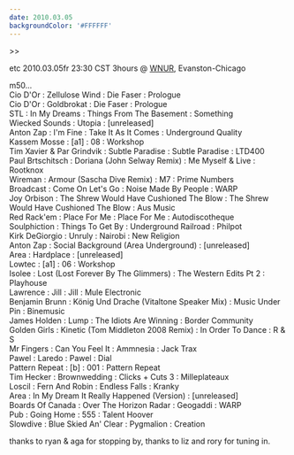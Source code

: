 ```yaml
---
date: 2010.03.05
backgroundColor: '#FFFFFF'
---
```


\>>

etc 2010.03.05fr 23:30 CST 3hours @ [WNUR](http://www.wnur.org/), Evanston-Chicago  

m50...  
Cio D'Or : Zellulose Wind : Die Faser : Prologue  
Cio D'Or : Goldbrokat : Die Faser : Prologue  
STL : In My Dreams : Things From The Basement : Something  
Wiecked Sounds : Utopia : \[unreleased\]  
Anton Zap : I'm Fine : Take It As It Comes : Underground Quality  
Kassem Mosse : \[a1\] : 08 : Workshop  
Tim Xavier & Par Grindvik : Subtle Paradise : Subtle Paradise : LTD400  
Paul Brtschitsch : Doriana (John Selway Remix) : Me Myself & Live : Rootknox  
Wireman : Armour (Sascha Dive Remix) : M7 : Prime Numbers  
Broadcast : Come On Let's Go : Noise Made By People : WARP  
Joy Orbison : The Shrew Would Have Cushioned The Blow : The Shrew Would Have Cushioned The Blow : Aus Music  
Red Rack'em : Place For Me : Place For Me : Autodiscotheque  
Soulphiction : Things To Get By : Underground Railroad : Philpot  
Kirk DeGiorgio : Unruly : Nairobi : New Religion  
Anton Zap : Social Background (Area Underground) : \[unreleased\]  
Area : Hardplace : \[unreleased\]  
Lowtec : \[a1\] : 06 : Workshop  
Isolee : Lost (Lost Forever By The Glimmers) : The Western Edits Pt 2 : Playhouse  
Lawrence : Jill : Jill : Mule Electronic  
Benjamin Brunn : König Und Drache (Vitaltone Speaker Mix) : Music Under Pin : Binemusic  
James Holden : Lump : The Idiots Are Winning : Border Community  
Golden Girls : Kinetic (Tom Middleton 2008 Remix) : In Order To Dance : R & S  
Mr Fingers : Can You Feel It : Ammnesia : Jack Trax  
Pawel : Laredo : Pawel : Dial  
Pattern Repeat : \[b\] : 001 : Pattern Repeat  
Tim Hecker : Brownwedding : Clicks + Cuts 3 : Milleplateaux  
Loscil : Fern And Robin : Endless Falls : Kranky  
Area : In My Dream It Really Happened (Version) : \[unreleased\]  
Boards Of Canada : Over The Horizon Radar : Geogaddi : WARP  
Pub : Going Home : 555 : Talent Hoover  
Slowdive : Blue Skied An' Clear : Pygmalion : Creation  

thanks to ryan & aga for stopping by, thanks to liz and rory for tuning in.
